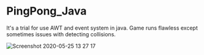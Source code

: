 # PingPong_Java
It's a trial for use AWT and event system in java. Game runs flawless except sometimes issues with detecting collisions.

![Screenshot 2020-05-25 13 27 17](https://user-images.githubusercontent.com/49204771/82804824-a428c700-9e8b-11ea-9be9-89eca9adb316.png)
